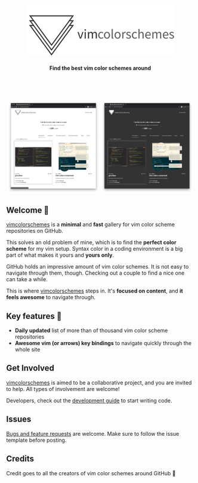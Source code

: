 <h1 align="center">
  <img alt="vimcolorschemes logo" src="src/images/logo_text_horizontal.png" width="400" />
</h1>
<p align="center">
  <b>Find the best vim color schemes around</b>
</p>

<br>
<br>
<br>

<p align="center">
  <img src="src/images/demo_light.png" alt="demo light theme" width="49%">
  <img src="src/images/demo_dark.png" alt="demo dark theme" width="49%">
</p>

## Welcome 🎉

[vimcolorschemes](https://vimcolorschemes.com) is a **minimal** and **fast** gallery for vim color scheme repositories on GitHub.

This solves an old problem of mine, which is to find the **perfect color scheme** for my vim setup. Syntax color in a coding environment is a big part of what makes it yours and **yours only**.

GitHub holds an impressive amount of vim color schemes. It is not easy to navigate through them, though. Checking out a couple to find a nice one can take a while.

This is where [vimcolorschemes](https://vimcolorschemes.com) steps in. It's **focused on content**, and **it feels awesome** to navigate through.

## Key features 🚀

- **Daily updated** list of more than of thousand vim color scheme repositories
- **Awesome vim (or arrows) key bindings** to navigate quickly through the whole site

## Get Involved

[vimcolorschemes](https://vimcolorschemes.com) is aimed to be a collaborative project, and you are invited to help. All types of involvement are welcome!

Developers, check out the [development guide](https://github.com/reobin/vimcolorschemes/wiki/Development-guide) to start writing code.

## Issues

[Bugs and feature requests](https://github.com/reobin/vimcolorschemes/issues) are welcome. Make sure to follow the issue template before posting.

## Credits

Credit goes to all the creators of vim color schemes around GitHub 🎉
